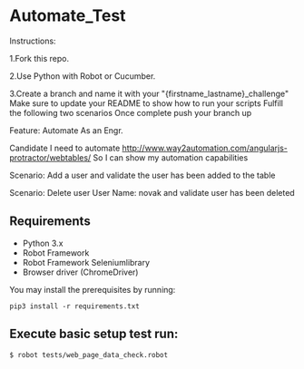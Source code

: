 # Automate_Test
Instructions:

1.Fork this repo.

2.Use Python with Robot or Cucumber.

3.Create a branch and name it with your "{firstname_lastname}_challenge" Make sure to update your README to show how to run your scripts Fulfill the following two scenarios Once complete push your branch up

Feature: Automate As an Engr. 

Candidate I need to automate http://www.way2automation.com/angularjs-protractor/webtables/ So I can show my automation capabilities

Scenario: Add a user and validate the user has been added to the table

Scenario: Delete user User Name: novak and validate user has been deleted


## Requirements
* Python 3.x
* Robot Framework
* Robot Framework Seleniumlibrary
* Browser driver (ChromeDriver)

You may install the prerequisites by running:

    pip3 install -r requirements.txt

## Execute basic setup test run:

    $ robot tests/web_page_data_check.robot
